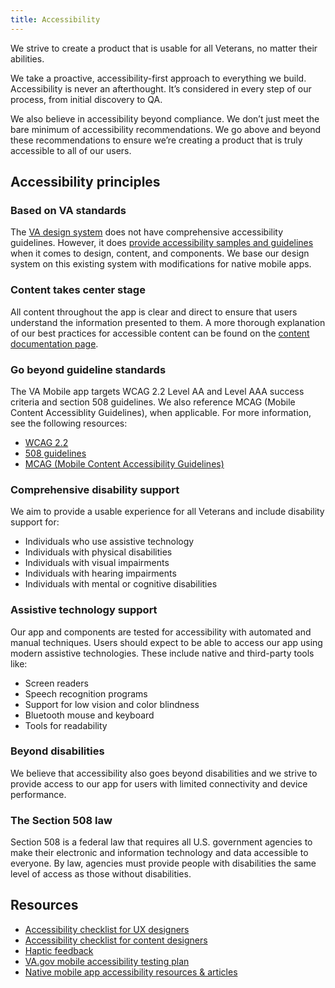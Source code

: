 ```yaml
---
title: Accessibility
---
```


We strive to create a product that is usable for all Veterans, no matter their abilities.

We take a proactive, accessibility-first approach to everything we build. Accessibility is never an afterthought. It’s considered in every step of our process, from initial discovery to QA.

We also believe in accessibility beyond compliance. We don’t just meet the bare minimum of accessibility recommendations. We go above and beyond these recommendations to ensure we’re creating a product that is truly accessible to all of our users.

## Accessibility principles

### Based on VA standards

The [VA design system](https://design.va.gov/) does not have comprehensive accessibility guidelines. However, it does [provide accessibility samples and guidelines](https://department-of-veterans-affairs.github.io/va-mobile-app/docs/QA/QualityAssuranceProcess/Accessibility#:~:text=provide%20accessibility%20samples%20and%20guidelines) when it comes to design, content, and components. We base our design system on this existing system with modifications for native mobile apps.

### Content takes center stage

All content throughout the app is clear and direct to ensure that users understand the information presented to them. A more thorough explanation of our best practices for accessible content can be found on the [content documentation page](/docs/Flagship%20design%20library/Content/content-style-guide).

### Go beyond guideline standards

The VA Mobile app targets WCAG 2.2 Level AA and Level AAA success criteria and section 508 guidelines. We also reference MCAG (Mobile Content Accessiblity Guidelines), when applicable. For more information, see the following resources:

- [WCAG 2.2](https://www.w3.org/TR/WCAG22/)
- [508 guidelines](https://www.access-board.gov/ict/#508-chapter-1-application-and-administration)
- [MCAG (Mobile Content Accessibility Guidelines)](https://getevinced.github.io/mcag/)

### Comprehensive disability support

We aim to provide a usable experience for all Veterans and include disability support for:

- Individuals who use assistive technology
- Individuals with physical disabilities
- Individuals with visual impairments
- Individuals with hearing impairments
- Individuals with mental or cognitive disabilities

### Assistive technology support

Our app and components are tested for accessibility with automated and manual techniques. Users should expect to be able to access our app using modern assistive technologies. These include native and third-party tools like:

- Screen readers
- Speech recognition programs
- Support for low vision and color blindness
- Bluetooth mouse and keyboard
- Tools for readability

### Beyond disabilities

We believe that accessibility also goes beyond disabilities and we strive to provide access to our app for users with limited connectivity and device performance.

### The Section 508 law

Section 508 is a federal law that requires all U.S. government agencies to make their electronic and information technology and data accessible to everyone. By law, agencies must provide people with disabilities the same level of access as those without disabilities.

## Resources

- [Accessibility checklist for UX designers](/docs/QA/QualityAssuranceProcess/Accessibility/a11y-checklist-ux-designers)
- [Accessibility checklist for content designers](/docs/QA/QualityAssuranceProcess/Accessibility/a11y-checklist-content-designers)
- [Haptic feedback](/docs/Flagship%20design%20library/Patterns/haptics)
- [VA.gov mobile accessibility testing plan](/docs/QA/QualityAssuranceProcess/Accessibility/testing-plan)
- [Native mobile app accessibility resources & articles](/docs/QA/QualityAssuranceProcess/Accessibility/resources)
